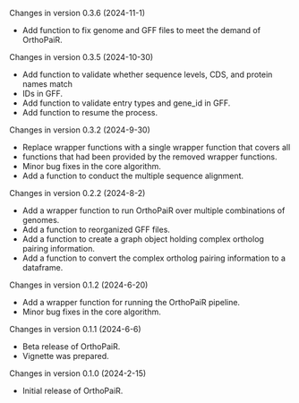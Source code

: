 Changes in version 0.3.6 (2024-11-1)
+ Add function to fix genome and GFF files to meet the demand of OrthoPaiR.

Changes in version 0.3.5 (2024-10-30)
+ Add function to validate whether sequence levels, CDS, and protein names match
+ IDs in GFF.
+ Add function to validate entry types and gene_id in GFF.
+ Add function to resume the process.

Changes in version 0.3.2 (2024-9-30)
+ Replace wrapper functions with a single wrapper function that covers all 
+ functions that had been provided by the removed wrapper functions.
+ Minor bug fixes in the core algorithm.
+ Add a function to conduct the multiple sequence alignment.

Changes in version 0.2.2 (2024-8-2)
+ Add a wrapper function to run OrthoPaiR over multiple combinations of genomes.
+ Add a function to reorganized GFF files.
+ Add a function to create a graph object holding complex ortholog pairing information.
+ Add a function to convert the complex ortholog pairing information to a dataframe.

Changes in version 0.1.2 (2024-6-20)
+ Add a wrapper function for running the OrthoPaiR pipeline.
+ Minor bug fixes in the core algorithm.

Changes in version 0.1.1 (2024-6-6)
+ Beta release of OrthoPaiR.
+ Vignette was prepared.

Changes in version 0.1.0 (2024-2-15)
+ Initial release of OrthoPaiR.